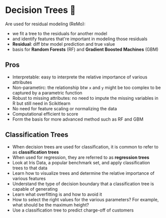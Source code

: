 # Decision Trees 🌳
Are used for residual modeling (ReMo): 
- we fit a tree to the residuals for another model 
- and identify features that're important in modeling those residuals 
- **Residual**: diff btw model prediction and true value 
- basis for **Random Forests** (RF) and **Gradient Boosted Machines** (GBM)

## Pros
- Interpretable: easy to interprete the relative importance of various attributes
- Non-parametirc: the relationship btw `x` and `y` might be too complex to be captured by a parametric function
- Robust to missing attributes: no need to impute the missing variables in R but still need in Scikitlearn
- No need for feature scaling or normalizing the data
- Computational efficient to score
- Form the basis for more advanced method such as RF and GBM

## Classification Trees
- When decision trees are used for classification, it is common to refer to as **classification trees**
- When used for regression, they are referred to as **regression trees**
- Look at Iris Data, a popular benchmark set, and apply classification trees to that data
- Learn how to visualize trees and determine the relative importance of various features
- Understand the type of decision boundary that a classification tree is capable of generating
- Learn what overfitting is and how to avoid it
- How to select the right values for the various parameters? For example, what should be the maximum height?
- Use a classification tree to predict charge-off of customers
